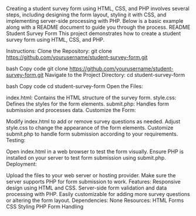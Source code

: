 Creating a student survey form using HTML, CSS, and PHP involves several steps, including designing the form layout, styling it with CSS, and implementing server-side processing with PHP. Below is a basic example along with a README document to guide you through the process. README Student Survey Form This project demonstrates how to create a student survey form using HTML, CSS, and PHP.

Instructions: Clone the Repository: git clone https://github.com/yourusername/student-survey-form.git

bash Copy code git clone https://github.com/yourusername/student-survey-form.git Navigate to the Project Directory: cd student-survey-form

bash Copy code cd student-survey-form Open the Files:

index.html: Contains the HTML structure of the survey form. style.css: Defines the styles for the form elements. submit.php: Handles form submission and processes data. Customize the Form:

Modify index.html to add or remove survey questions as needed. Adjust style.css to change the appearance of the form elements. Customize submit.php to handle form submission according to your requirements. Testing:

Open index.html in a web browser to test the form visually. Ensure PHP is installed on your server to test form submission using submit.php. Deployment:

Upload the files to your web server or hosting provider. Make sure the server supports PHP for form submission to work. Features: Responsive design using HTML and CSS. Server-side form validation and data processing with PHP. Easily customizable for adding more survey questions or altering the form layout. Dependencies: None Resources: HTML Forms CSS Styling PHP Form Handling
